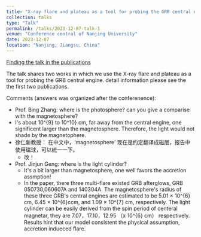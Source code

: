 ```yaml
---
title: "X-ray flare and plateau as a tool for probing the GRB central engine"
collection: talks
type: "Talk"
permalink: /talks/2023-12-07-talk-1
venue: "Conference central of Nanjing University"
date: 2023-12-07
location: "Nanjing, Jiangsu, China"
---
```


[Finding the talk in the publications](https://tianci-zheng.github.io/publications/)

The talk shares two works in which we use the X-ray flare and plateau as a tool for probing the GRB central engine. detail information please see the the first two publications.

Comments (answers was organized after the conferenence): 
  * Prof. Bing Zhang: where is the photosphere? can you give a comparise with the magnetosphere?
   * I's about 10^{9} to 10^10} cm, far away from the central engine, one significent larger than the magnetosphere. Therefore, the light would not shade by the magnetophere.
  * 徐仁新教授： 在中文中，‘magnetosphere’ 现在是约定翻译成磁层，报告中使用磁球，可以统一一下。
    * 改！
  * Prof. Jinjun Geng: where is the light cylinder?
    * It's a bit larger than magnetosphere, one well favors the accretion assmption! 
    * In the paper, there three multi-flare existed GRB afterglows, GRB 050730,060607A and 140304A. The magnetosphere's radius of these three GRB's central engines are estimated to be 5.01 × 10^{6} cm, 6.45 × 10^{6}ccm, and 1.09 × 10^{7} cm, respectively. The light cylinder can be easily derived from the spin period of centeral magnetar, they are 7.07，17.10，12.95 （x 10^{6} cm） respectively. Results hint that our model consistent the physical assumption, accretion indueced flare.
